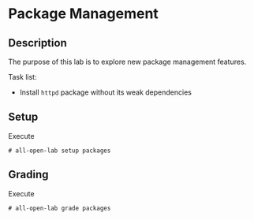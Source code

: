 # Package Management

## Description
The purpose of this lab is to explore new package management features.

Task list:

* Install `httpd` package without its weak dependencies

## Setup
Execute
```console
# all-open-lab setup packages
```

## Grading
Execute
```console
# all-open-lab grade packages
```